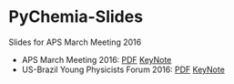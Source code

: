 # PyChemia-Slides

Slides for APS March Meeting 2016

   * APS March Meeting 2016: [PDF](https://github.com/guilleaf/PyChemia-Slides/raw/master/APS_2016.pdf) [KeyNote](https://github.com/guilleaf/PyChemia-Slides/raw/master/APS_2016.pdf)
   * US-Brazil Young Physicists Forum 2016: [PDF](https://github.com/guilleaf/PyChemia-Slides/raw/master/APS_Brazil_2016.pdf) [KeyNote](https://github.com/guilleaf/PyChemia-Slides/raw/master/APS_Brazil_2016.key)
